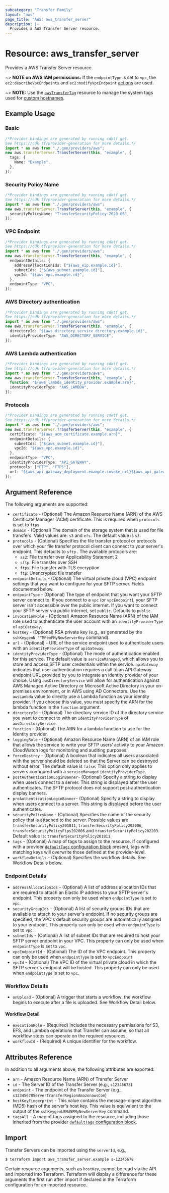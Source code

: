 ```yaml
---
subcategory: "Transfer Family"
layout: "aws"
page_title: "AWS: aws_transfer_server"
description: |-
  Provides a AWS Transfer Server resource.
---
```


# Resource: aws\_transfer\_server

Provides a AWS Transfer Server resource.

\~> **NOTE on AWS IAM permissions:** If the `endpointType` is set to `vpc`, the `ec2:describeVpcEndpoints` and `ec2:modifyVpcEndpoint` [actions](https://docs.aws.amazon.com/service-authorization/latest/reference/list_amazonec2.html#amazonec2-actions-as-permissions) are used.

\~> **NOTE:** Use the [`awsTransferTag`](transfer_tag.html) resource to manage the system tags used for [custom hostnames](https://docs.aws.amazon.com/transfer/latest/userguide/requirements-dns.html#tag-custom-hostname-cdk).

## Example Usage

### Basic

```typescript
/*Provider bindings are generated by running cdktf get.
See https://cdk.tf/provider-generation for more details.*/
import * as aws from "./.gen/providers/aws";
new aws.transferServer.TransferServer(this, "example", {
  tags: {
    Name: "Example",
  },
});

```

### Security Policy Name

```typescript
/*Provider bindings are generated by running cdktf get.
See https://cdk.tf/provider-generation for more details.*/
import * as aws from "./.gen/providers/aws";
new aws.transferServer.TransferServer(this, "example", {
  securityPolicyName: "TransferSecurityPolicy-2020-06",
});

```

### VPC Endpoint

```typescript
/*Provider bindings are generated by running cdktf get.
See https://cdk.tf/provider-generation for more details.*/
import * as aws from "./.gen/providers/aws";
new aws.transferServer.TransferServer(this, "example", {
  endpointDetails: {
    addressAllocationIds: ["${aws_eip.example.id}"],
    subnetIds: ["${aws_subnet.example.id}"],
    vpcId: "${aws_vpc.example.id}",
  },
  endpointType: "VPC",
});

```

### AWS Directory authentication

```typescript
/*Provider bindings are generated by running cdktf get.
See https://cdk.tf/provider-generation for more details.*/
import * as aws from "./.gen/providers/aws";
new aws.transferServer.TransferServer(this, "example", {
  directoryId: "${aws_directory_service_directory.example.id}",
  identityProviderType: "AWS_DIRECTORY_SERVICE",
});

```

### AWS Lambda authentication

```typescript
/*Provider bindings are generated by running cdktf get.
See https://cdk.tf/provider-generation for more details.*/
import * as aws from "./.gen/providers/aws";
new aws.transferServer.TransferServer(this, "example", {
  function: "${aws_lambda_identity_provider.example.arn}",
  identityProviderType: "AWS_LAMBDA",
});

```

### Protocols

```typescript
/*Provider bindings are generated by running cdktf get.
See https://cdk.tf/provider-generation for more details.*/
import * as aws from "./.gen/providers/aws";
new aws.transferServer.TransferServer(this, "example", {
  certificate: "${aws_acm_certificate.example.arn}",
  endpointDetails: {
    subnetIds: ["${aws_subnet.example.id}"],
    vpcId: "${aws_vpc.example.id}",
  },
  endpointType: "VPC",
  identityProviderType: "API_GATEWAY",
  protocols: ["FTP", "FTPS"],
  url: "${aws_api_gateway_deployment.example.invoke_url}${aws_api_gateway_resource.example.path}",
});

```

## Argument Reference

The following arguments are supported:

* `certificate` - (Optional) The Amazon Resource Name (ARN) of the AWS Certificate Manager (ACM) certificate. This is required when `protocols` is set to `ftps`
* `domain` - (Optional) The domain of the storage system that is used for file transfers. Valid values are: `s3` and `efs`. The default value is `s3`.
* `protocols` - (Optional) Specifies the file transfer protocol or protocols over which your file transfer protocol client can connect to your server's endpoint. This defaults to `sftp` . The available protocols are:
  * `as2`: File transfer over Applicability Statement 2
  * `sftp`: File transfer over SSH
  * `ftps`: File transfer with TLS encryption
  * `ftp`: Unencrypted file transfer
* `endpointDetails` - (Optional) The virtual private cloud (VPC) endpoint settings that you want to configure for your SFTP server. Fields documented below.
* `endpointType` - (Optional) The type of endpoint that you want your SFTP server connect to. If you connect to a `vpc` (or `vpcEndpoint`), your SFTP server isn't accessible over the public internet. If you want to connect your SFTP server via public internet, set `public`.  Defaults to `public`.
* `invocationRole` - (Optional) Amazon Resource Name (ARN) of the IAM role used to authenticate the user account with an `identityProviderType` of `apiGateway`.
* `hostKey` - (Optional) RSA private key (e.g., as generated by the `sshKeygenN ""MPemFMyNewServerKey` command).
* `url` - (Optional) - URL of the service endpoint used to authenticate users with an `identityProviderType` of `apiGateway`.
* `identityProviderType` - (Optional) The mode of authentication enabled for this service. The default value is `serviceManaged`, which allows you to store and access SFTP user credentials within the service. `apiGateway` indicates that user authentication requires a call to an API Gateway endpoint URL provided by you to integrate an identity provider of your choice. Using `awsDirectoryService` will allow for authentication against AWS Managed Active Directory or Microsoft Active Directory in your on-premises environment, or in AWS using AD Connectors. Use the `awsLambda` value to directly use a Lambda function as your identity provider. If you choose this value, you must specify the ARN for the lambda function in the `function` argument.
* `directoryId` - (Optional) The directory service ID of the directory service you want to connect to with an `identityProviderType` of `awsDirectoryService`.
* `function` - (Optional) The ARN for a lambda function to use for the Identity provider.
* `loggingRole` - (Optional) Amazon Resource Name (ARN) of an IAM role that allows the service to write your SFTP users’ activity to your Amazon CloudWatch logs for monitoring and auditing purposes.
* `forceDestroy` - (Optional) A boolean that indicates all users associated with the server should be deleted so that the Server can be destroyed without error. The default value is `false`. This option only applies to servers configured with a `serviceManaged` `identityProviderType`.
* `postAuthenticationLoginBanner`- (Optional) Specify a string to display when users connect to a server. This string is displayed after the user authenticates. The SFTP protocol does not support post-authentication display banners.
* `preAuthenticationLoginBanner`- (Optional) Specify a string to display when users connect to a server. This string is displayed before the user authenticates.
* `securityPolicyName` - (Optional) Specifies the name of the security policy that is attached to the server. Possible values are `transferSecurityPolicy201811`, `transferSecurityPolicy202006`, `transferSecurityPolicyFips202006` and `transferSecurityPolicy202203`. Default value is: `transferSecurityPolicy201811`.
* `tags` - (Optional) A map of tags to assign to the resource. If configured with a provider [`defaultTags` configuration block](https://registry.terraform.io/providers/hashicorp/aws/latest/docs#default_tags-configuration-block) present, tags with matching keys will overwrite those defined at the provider-level.
* `workflowDetails` - (Optional) Specifies the workflow details. See Workflow Details below.

### Endpoint Details

* `addressAllocationIds` - (Optional) A list of address allocation IDs that are required to attach an Elastic IP address to your SFTP server's endpoint. This property can only be used when `endpointType` is set to `vpc`.
* `securityGroupIds` - (Optional) A list of security groups IDs that are available to attach to your server's endpoint. If no security groups are specified, the VPC's default security groups are automatically assigned to your endpoint. This property can only be used when `endpointType` is set to `vpc`.
* `subnetIds` - (Optional) A list of subnet IDs that are required to host your SFTP server endpoint in your VPC. This property can only be used when `endpointType` is set to `vpc`.
* `vpcEndpointId` - (Optional) The ID of the VPC endpoint. This property can only be used when `endpointType` is set to `vpcEndpoint`
* `vpcId` - (Optional) The VPC ID of the virtual private cloud in which the SFTP server's endpoint will be hosted. This property can only be used when `endpointType` is set to `vpc`.

### Workflow Details

* `onUpload` - (Optional) A trigger that starts a workflow: the workflow begins to execute after a file is uploaded. See Workflow Detail below.

#### Workflow Detail

* `executionRole` - (Required) Includes the necessary permissions for S3, EFS, and Lambda operations that Transfer can assume, so that all workflow steps can operate on the required resources.
* `workflowId` - (Required)  A unique identifier for the workflow.

## Attributes Reference

In addition to all arguments above, the following attributes are exported:

* `arn` - Amazon Resource Name (ARN) of Transfer Server
* `id`  - The Server ID of the Transfer Server (e.g., `s12345678`)
* `endpoint` - The endpoint of the Transfer Server (e.g., `s12345678ServerTransferRegionAmazonawsCom`)
* `hostKeyFingerprint` - This value contains the message-digest algorithm (MD5) hash of the server's host key. This value is equivalent to the output of the `sshKeygenLEMd5FMyNewServerKey` command.
* `tagsAll` - A map of tags assigned to the resource, including those inherited from the provider [`defaultTags` configuration block](https://registry.terraform.io/providers/hashicorp/aws/latest/docs#default_tags-configuration-block).

## Import

Transfer Servers can be imported using the `serverId`, e.g.,

```console
$ terraform import aws_transfer_server.example s-12345678
```

Certain resource arguments, such as `hostKey`, cannot be read via the API and imported into Terraform. Terraform will display a difference for these arguments the first run after import if declared in the Terraform configuration for an imported resource.

